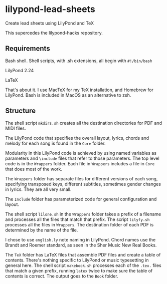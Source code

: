 # lilypond-lead-sheets
Create lead sheets using LilyPond and TeX

This supercedes the lilypond-hacks repository.

## Requirements

Bash shell. Shell scripts, with .sh extensions, all begin with `#!/bin/bash`

LilyPond 2.24

LaTeX

That's about it. I use MacTeX for my TeX installation, and Homebrew
for LilyPond. Bash is included in MacOS as an alternative to zsh.

## Structure

The shell script `mkdirs.sh` creates all the destination directories
for PDF and MIDI files.

The LilyPond code that specifies the overall layout, lyrics, chords
and melody for each song is found in the `Core` folder.

Modularity in this LilyPond code is achieved by using named variables
as parameters and `\include` files that refer to those parameters. The
top level code is in the `Wrappers` folder. Each file in `Wrappers`
includes a file in `Core` that does most of the work.

The `Wrappers` folder has separate files for different versions of
each song, specifying transposed keys, different subtitles, sometimes
gender changes in lyrics. They are all very small.

The `Include` folder has parameterized code for general
configuration and layout.

The shell script `lilone.sh` in the `Wrappers` folder takes a prefix
of a filename and processes all the files that match that prefix. The
script `lilyfy.sh` processes all the files in `Wrappers`. The
destination folder of each PDF is determined by the name of the file.

I chose to use `english.ly` note naming in LilyPond. Chord names use
the Brandt and Roemer standard, as seen in the Sher Music New Real
Books.

The `TeX` folder has LaTeX files that assemble PDF files and create
a table of contents. There's nothing specific to LilyPond or music
typesetting in general here. The shell script `makebook.sh` processes
each of the `.tex.` files that match a given prefix, running `latex`
twice to make sure the table of contents is correct. The output goes
to the `Book` folder.

